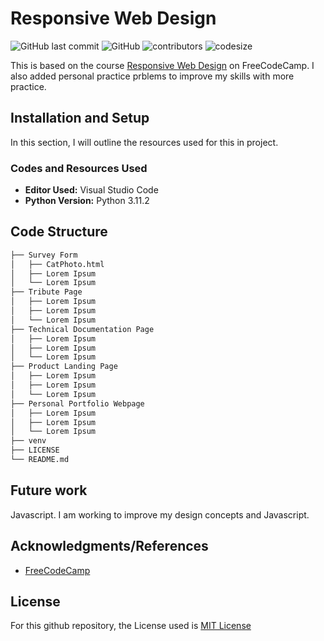 # Responsive Web Design

![GitHub last commit](https://img.shields.io/github/last-commit/nsikakabasieumoh/responsive-web-design)
![GitHub](https://img.shields.io/github/license/nsikakabasieumoh/responsive-web-design)
![contributors](https://img.shields.io/github/contributors/nsikakabasieumoh/responsive-web-design)
![codesize](https://img.shields.io/github/languages/code-size/nsikakabasieumoh/responsive-web-design)

This is based on the course [Responsive Web Design](https://www.freecodecamp.org/learn/2022/responsive-web-design/) on FreeCodeCamp. I also added personal practice prblems to improve my skills with more practice.

## Installation and Setup

In this section, I will outline the resources used for this in project.

### Codes and Resources Used

- **Editor Used:**  Visual Studio Code
- **Python Version:** Python 3.11.2

## Code Structure

```bash
├── Survey Form
│   ├── CatPhoto.html
│   ├── Lorem Ipsum
│   └── Lorem Ipsum
├── Tribute Page
│   ├── Lorem Ipsum
│   ├── Lorem Ipsum
│   └── Lorem Ipsum
├── Technical Documentation Page
│   ├── Lorem Ipsum
│   ├── Lorem Ipsum
│   └── Lorem Ipsum
├── Product Landing Page
│   ├── Lorem Ipsum
│   ├── Lorem Ipsum
│   └── Lorem Ipsum
├── Personal Portfolio Webpage
│   ├── Lorem Ipsum
│   ├── Lorem Ipsum
│   └── Lorem Ipsum
├── venv
├── LICENSE
└── README.md
```

## Future work

Javascript. I am working to improve my design concepts and Javascript.

## Acknowledgments/References

- [FreeCodeCamp](https://www.freecodecamp.org/learn/)

## License

For this github repository, the License used is [MIT License](https://opensource.org/license/mit/)

<!--
## Python Packages Used
- **General Purpose:** General purpose packages like `urllib, os, request`, and many more.

# Data
The very crucial part of any data science project is dataset. Therefore list all the data sources used in the project, including links to the original data, descriptions of the data, and any pre-processing steps that were taken.

# Code Structure

# Results and evaluation
Provide an overview of the results of your project, including any relevant metrics and graphs. Include explanations of any evaluation methodologies and how they were used to assess the quality of the model. You can also make it appealing by including any pictures of your analysis or visualizations.

# Future work
Outline potential future work that can be done to extend the project or improve its functionality. This will help others understand the scope of your project and identify areas where they can contribute.

